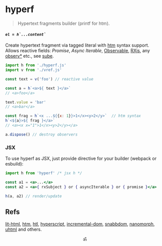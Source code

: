 # hyperf

> Hypertext fragments builder (printf for htm).

#### _`` el = h`...content` ``_

Create hypertext fragment via tagged literal with [htm](https://github.com/htm) syntax support.<br/>
Allows reactive fields: _Promise_, _Async Iterable_, [Observable](https://github.com/tc39/proposal-observable), [RXjs](https://rxjs-dev.firebaseapp.com/guide/overview), any [observ\*](https://github.com/Raynos/observ) etc., see [sube](https://github.com/spectjs/sube).

```js
import h from './hyperf.js'
import v from './vref.js'

const text = v('foo') // reactive value

const a = h`<a>${ text }</a>`
// <a>foo</a>

text.value = 'bar'
// <a>bar</a>

const frag = h`<x ...${{x: 1}}>1</x><y>2</y>`  // htm syntax
h`<${a}>${ frag }</a>`
// <a><x x="1">1</x><y>2</y></a>

a.dispose() // destroy observers
```

### JSX

To use hyperf as JSX, just provide directive for your builder (webpack or esbuild):

```jsx
import h from 'hyperf' /* jsx h */

const a1 = <a>...</a>
const a2 = <a>{ rxSubject } or { asyncIterable } or { promise }</a>

h(a, a2) // render/update
```

## Refs

[lit-html](https://ghub.io/lit-html), [htm](https://ghub.io/htm), [htl](https://ghub.io/htl), [hyperscript](https://ghub.io/hyperscript), [incremental-dom](https://ghub.io/incremental-dom), [snabbdom](https://ghub.io/snabbdom), [nanomorph](https://ghub.io/nanomorph), [uhtml](https://ghub.io/uhtml) and others.

<p align="center">ॐ</p>
